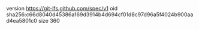 version https://git-lfs.github.com/spec/v1
oid sha256:c66d8040d45386a169d3914b4d694cf01d8c97d96a5f4024b900aad4ea5801c0
size 360
